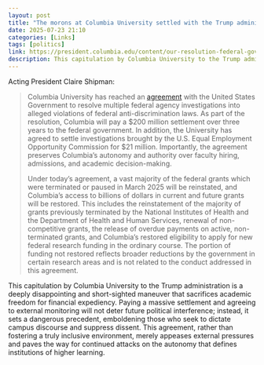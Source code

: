 ```yaml
---
layout: post
title: "The morons at Columbia University settled with the Trump administration"
date: 2025-07-23 21:10
categories: [Links]
tags: [politics]
link: https://president.columbia.edu/content/our-resolution-federal-government
description: This capitulation by Columbia University to the Trump administration is a deeply disappointing and short-sighted maneuver that sacrifices academic freedom for financial expediency.
---
```


Acting President Claire Shipman:

>Columbia University has reached an [agreement](https://president.columbia.edu/sites/default/files/content/July%202025%20Announcement/Columbia%20University%20Resolution%20Agreement.pdf) with the United States Government to resolve multiple federal agency investigations into alleged violations of federal anti-discrimination laws. As part of the resolution, Columbia will pay a $200 million settlement over three years to the federal government. In addition, the University has agreed to settle investigations brought by the U.S. Equal Employment Opportunity Commission for $21 million. Importantly, the agreement preserves Columbia’s autonomy and authority over faculty hiring, admissions, and academic decision-making.
>
>Under today’s agreement, a vast majority of the federal grants which were terminated or paused in March 2025 will be reinstated, and Columbia’s access to billions of dollars in current and future grants will be restored. This includes the reinstatement of the majority of grants previously terminated by the National Institutes of Health and the Department of Health and Human Services, renewal of non-competitive grants, the release of overdue payments on active, non-terminated grants, and Columbia’s restored eligibility to apply for new federal research funding in the ordinary course. The portion of funding not restored reflects broader reductions by the government in certain research areas and is not related to the conduct addressed in this agreement.

This capitulation by Columbia University to the Trump administration is a deeply disappointing and short-sighted maneuver that sacrifices academic freedom for financial expediency. Paying a massive settlement and agreeing to external monitoring will not deter future political interference; instead, it sets a dangerous precedent, emboldening those who seek to dictate campus discourse and suppress dissent. This agreement, rather than fostering a truly inclusive environment, merely appeases external pressures and paves the way for continued attacks on the autonomy that defines institutions of higher learning.
